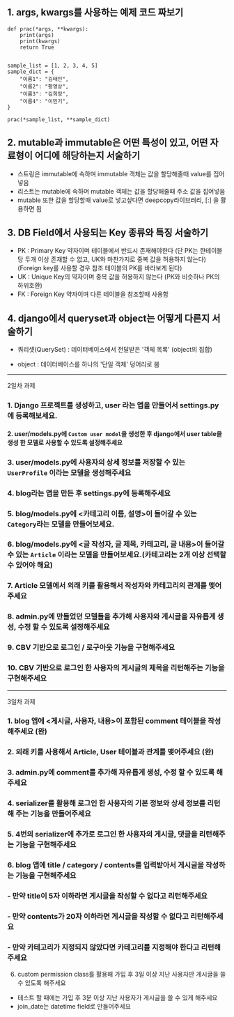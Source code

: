 ## 1. args, kwargs를 사용하는 예제 코드 짜보기

```
def prac(*args, **kwargs):
    print(args)
    print(kwargs)
    return True


sample_list = [1, 2, 3, 4, 5]
sample_dict = {
    "이름1": "김태인",
    "이름2": "황영상",
    "이름3": "김희정",
    "이름4": "이민기",
}

prac(*sample_list, **sample_dict)
```

## 2. mutable과 immutable은 어떤 특성이 있고, 어떤 자료형이 어디에 해당하는지 서술하기

- 스트링은 immutable에 속하며 immutable 객체는 값을 할당해줄때 value를 집어넣음
- 리스트는 mutable에 속하며 mutable 객체는 값을 할당해줄때 주소 값을 집어넣음
- mutable 또한 값을 할당할때 value로 넣고싶다면 deepcopy라이브러리, [:] 을 활용하면 됨

## 3. DB Field에서 사용되는 Key 종류와 특징 서술하기

- PK : Primary Key 약자이며 테이블에서 반드시 존재해야한다
  (단 PK는 한테이블당 두개 이상 존재할 수 없고, UK와 마찬가지로 중복 값을 허용하지 않는다)
  (Foreign key를 사용할 경우 참조 테이블의 PK를 바라보게 된다)
- UK : Unique Key의 약자이며 중복 값을 허용하지 않는다 (PK와 비슷하나 PK의 하위호환)
- FK : Foreign Key 약자이며 다른 테이블을 참조할때 사용함

## 4. django에서 queryset과 object는 어떻게 다른지 서술하기

- 쿼리셋(QuerySet) : 데이터베이스에서 전달받은 '객체 목록' (object의 집합)

- object : 데이터베이스를 하나의 '단일 객체' 덩어리로 봄

---

2일차 과제

### 1. Django 프로젝트를 생성하고, user 라는 앱을 만들어서 settings.py 에 등록해보세요.

#### 2. user/models.py에 `Custom user model`을 생성한 후 django에서 user table을 생성 한 모델로 사용할 수 있도록 설정해주세요

### 3. user/models.py에 사용자의 상세 정보를 저장할 수 있는 `UserProfile` 이라는 모델을 생성해주세요

### 4. blog라는 앱을 만든 후 settings.py에 등록해주세요

### 5. blog/models.py에 <카테고리 이름, 설명>이 들어갈 수 있는 `Category`라는 모델을 만들어보세요.

### 6. blog/models.py에 <글 작성자, 글 제목, 카테고리, 글 내용>이 들어갈 수 있는 `Article` 이라는 모델을 만들어보세요.(카테고리는 2개 이상 선택할 수 있어야 해요)

### 7. Article 모델에서 외래 키를 활용해서 작성자와 카테고리의 관계를 맺어주세요

### 8. admin.py에 만들었던 모델들을 추가해 사용자와 게시글을 자유롭게 생성, 수정 할 수 있도록 설정해주세요

### 9. CBV 기반으로 로그인 / 로구아웃 기능을 구현해주세요

### 10. CBV 기반으로 로그인 한 사용자의 게시글의 제목을 리턴해주는 기능을 구현해주세요

---

3일차 과제

### 1. blog 앱에 <게시글, 사용자, 내용>이 포함된 comment 테이블을 작성해주세요 (완)

### 2. 외래 키를 사용해서 Article, User 테이블과 관계를 맺어주세요 (완)

### 3. admin.py에 comment를 추가해 자유롭게 생성, 수정 할 수 있도록 해주세요

### 4. serializer를 활용해 로그인 한 사용자의 기본 정보와 상세 정보를 리턴해 주는 기능을 만들어주세요

### 5. 4번의 serializer에 추가로 로그인 한 사용자의 게시글, 댓글을 리턴해주는 기능을 구현해주세요

### 6. blog 앱에 title / category / contents를 입력받아서 게시글을 작성하는 기능을 구현해주세요

### - 만약 title이 5자 이하라면 게시글을 작성할 수 없다고 리턴해주세요

### - 만약 contents가 20자 이하라면 게시글을 작성할 수 없다고 리턴해주세요

### - 만약 카테고리가 지정되지 않았다면 카테고리를 지정해야 한다고 리턴해주세요

6. custom permission class를 활용해 가입 후 3일 이상 지난 사용자만 게시글을 쓸 수 있도록 해주세요

- 테스트 할 때에는 가입 후 3분 이상 지난 사용자가 게시글을 쓸 수 있게 해주세요
- join_date는 datetime field로 만들어주세요
